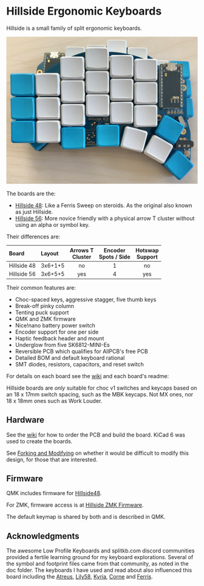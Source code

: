 # Hillside Ergonomic Keyboards

Hillside is a small family of split ergonomic keyboards.

![Hillside keyboard with nice!nano and switches](hillside48/doc/image/nice_pair_stacked.png "Keyboard with nice!nano and switches")

The boards are the:

- [Hillside 48](hillside48/README.md): Like a Ferris Sweep on steroids. As the original also known as just Hillside.
- [Hillside 56](hillside56/README.md): More novice friendly with a physical arrow T cluster without using an alpha or symbol key.

Their differences are:

| Board      | Layout  | Arrows T <br> Cluster | Encoder <br> Spots / Side | Hotswap <br> Support|
|:------------|:---------|:----------:|:---------------:|:---------:|
| Hillside 48 | 3x6+1+5 | no       | 1             | no      |
| Hillside 56 | 3x6+5+5 | yes      | 4             | yes     |

Their common features are:

- Choc-spaced keys, aggressive stagger, five thumb keys
- Break-off pinky column
- Tenting puck support
- QMK and ZMK firmware
- Nice!nano battery power switch
- Encoder support for one per side
- Haptic feedback header and mount
- Underglow from five SK6812-MINI-Es
- Reversible PCB which qualifies for AllPCB's free PCB
- Detailed BOM and default keyboard rational
- SMT diodes, resistors, capacitors, and reset switch

For details on each board see the [wiki](https://github.com/mmccoyd/hillside/wiki) and each board's readme:

Hillside boards are _only_ suitable for choc v1 switches and keycaps based on an 18 x 17mm switch spacing, such as the MBK keycaps. Not MX ones, nor 18 x 18mm ones such as Work Louder.


## Hardware

See the [wiki](https://github.com/mmccoyd/hillside/wiki)
  for how to order the PCB and build the board.
KiCad 6 was used to create the boards.

See [Forking and Modifying](https://github.com/mmccoyd/hillside/wiki/Forking%20and%20Modifying)
  on whether it would be difficult to modify this design, for those that are interested.

## Firmware

QMK includes firmware for [Hillside48](https://github.com/qmk/qmk_firmware/tree/master/keyboards/handwired/hillside).

For ZMK, firmware access is at [Hillside ZMK Firmware](https://github.com/mmccoyd/zmk-config).

The default keymap is shared by both and is described in QMK.

## Acknowledgments

The awesome Low Profile Keyboards and splitkb.com discord communities provided a fertile learning ground for my keyboard explorations.
Several of the symbol and footprint files came from that community, as noted in the doc folder.
The keyboards I have used and read about also influenced this board including the
  [Atreus](https://shop.keyboard.io/products/keyboardio-atreus),
  [Lily58](https://github.com/kata0510/Lily58),
  [Kyria](https://splitkb.com/collections/keyboard-kits/products/kyria-pcb-kit),
  [Corne](https://github.com/foostan/crkbd) and
  [Ferris](https://github.com/pierrechevalier83/ferris).
